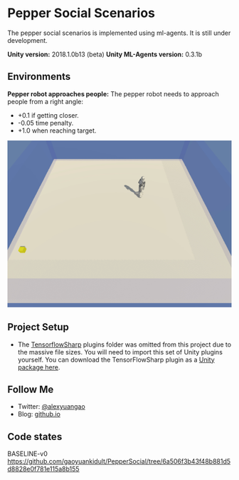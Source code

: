 # Pepper Social Scenarios
The pepper social scenarios is implemented using ml-agents. It is still under development.

**Unity version:** 2018.1.0b13 (beta)
**Unity ML-Agents version:** 0.3.1b

## Environments
**Pepper robot approaches people:** The pepper robot needs to approach people from a right angle: 
* +0.1 if getting closer.
* -0.05 time penalty.
* +1.0 when reaching target.

![Pepper robot approaches people runtime after training. (current stage)](Screenshots/force-actions.gif)

## Project Setup
* The [TensorflowSharp](https://github.com/Unity-Technologies/ml-agents/blob/master/docs/Background-TensorFlow.md#tensorflowsharp) plugins folder was omitted from this project due to the massive file sizes. You will need to import this set of Unity plugins yourself. You can download the TensorFlowSharp plugin as a [Unity package here](https://s3.amazonaws.com/unity-ml-agents/0.3/TFSharpPlugin.unitypackage).

## Follow Me
* Twitter: [@alexyuangao](http://twitter.com/alexyuangao)
* Blog: [github.io](gaoyuankidult.github.io)

## Code states
BASELINE-v0 https://github.com/gaoyuankidult/PepperSocial/tree/6a506f3b43f48b881d5d8828e0f781e115a8b155
